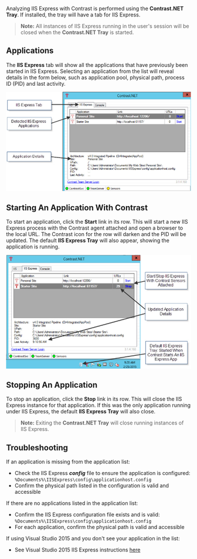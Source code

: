 <!--
title: "Using Contrast With IIS Express"
description: "Guide to using IIS Express"
-->

Analyzing IIS Express with Contrast is performed using the **Contrast.NET Tray**. If installed, the tray will have a tab for IIS Express.

>**Note:** All instances of IIS Express running in the user's session will be closed when the **Contrast.NET Tray** is started.

## Applications

The **IIS Express** tab will show all the applications that have previously been started in IIS Express. Selecting an application from the list will reveal details in the form below, such as application pool, physical path, process ID (PID) and last activity.

<a href="assets/images/KB3-e01_1.jpg" rel="lightbox" title="IIS Express Tab"><img class="thumbnail" src="assets/images/KB3-e01_1.jpg"/></a>

## Starting An Application With Contrast

To start an application, click the **Start** link in its row. This will start a new IIS Express process with the Contrast agent attached and open a browser to the local URL. The Contrast icon for the row will darken and the PID will be updated. The default **IIS Express Tray** will also appear, showing the application is running.

<a href="assets/images/KB3-e01_2.jpg" rel="lightbox" title="Updated IIS Express Tab"><img class="thumbnail" src="assets/images/KB3-e01_2.jpg"/></a>


## Stopping An Application

To stop an application, click the **Stop** link in its row. This will close the IIS Express instance for that application. If this was the only application running under IIS Express, the default **IIS Express Tray** will also close.

>**Note:** Exiting the **Contrast.NET Tray** will close running instances of IIS Express.


## Troubleshooting

If an application is missing from the application list:

* Check the IIS Express ***config*** file to ensure the application is configured: ```%Documents%\IISExpress\config\applicationhost.config```
* Confirm the physical path listed in the configuration is valid and accessible

If there are no applications listed in the application list:

* Confirm the IIS Express configuration file exists and is valid: ```%Documents%\IISExpress\config\applicationhost.config```
* For each application, confirm the physical path is valid and accessible

If using Visual Studio 2015 and you don't see your application in the list:

* See Visual Studio 2015 IIS Express instructions [here](user_netfaq.html#iis_express_vs2015)